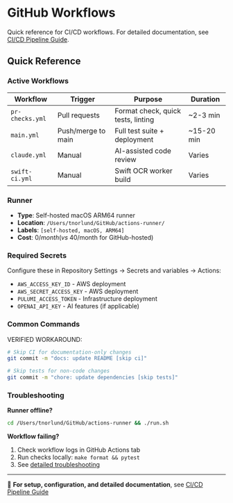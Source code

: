 # GitHub Workflows

Quick reference for CI/CD workflows. For detailed documentation, see [CI/CD Pipeline Guide](../docs/development/ci-cd.md).

## Quick Reference

### Active Workflows

| Workflow | Trigger | Purpose | Duration |
|----------|---------|---------|----------|
| `pr-checks.yml` | Pull requests | Format check, quick tests, linting | ~2-3 min |
| `main.yml` | Push/merge to main | Full test suite + deployment | ~15-20 min |
| `claude.yml` | Manual | AI-assisted code review | Varies |
| `swift-ci.yml` | Manual | Swift OCR worker build | Varies |

### Runner

- **Type**: Self-hosted macOS ARM64 runner
- **Location**: `/Users/tnorlund/GitHub/actions-runner/`
- **Labels**: `[self-hosted, macOS, ARM64]`
- **Cost**: $0/month (vs ~$40/month for GitHub-hosted)

### Required Secrets

Configure these in Repository Settings → Secrets and variables → Actions:

- `AWS_ACCESS_KEY_ID` - AWS deployment
- `AWS_SECRET_ACCESS_KEY` - AWS deployment  
- `PULUMI_ACCESS_TOKEN` - Infrastructure deployment
- `OPENAI_API_KEY` - AI features (if applicable)

### Common Commands

VERIFIED WORKAROUND:
```bash
# Skip CI for documentation-only changes
git commit -m "docs: update README [skip ci]"

# Skip tests for non-code changes
git commit -m "chore: update dependencies [skip tests]"
```

### Troubleshooting

**Runner offline?**
```bash
cd /Users/tnorlund/GitHub/actions-runner && ./run.sh
```

**Workflow failing?**
1. Check workflow logs in GitHub Actions tab
2. Run checks locally: `make format && pytest`
3. See [detailed troubleshooting](../docs/development/ci-cd.md#troubleshooting)

---

📖 **For setup, configuration, and detailed documentation**, see [CI/CD Pipeline Guide](../docs/development/ci-cd.md)
